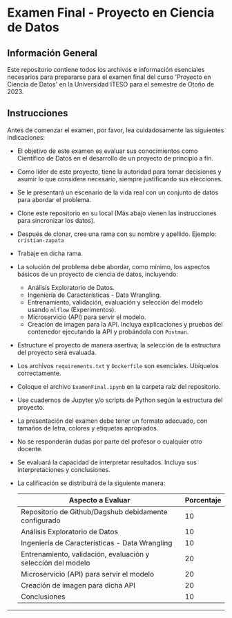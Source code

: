 # Examen Final - Proyecto en Ciencia de Datos

## Información General

Este repositorio contiene todos los archivos e información esenciales necesarios para prepararse para el examen final del curso 'Proyecto en Ciencia de Datos' en la Universidad ITESO para el semestre de Otoño de 2023.

## Instrucciones

Antes de comenzar el examen, por favor, lea cuidadosamente las siguientes indicaciones:

- El objetivo de este examen es evaluar sus conocimientos como Científico de Datos en el desarrollo de un proyecto de principio a fin.
- Como líder de este proyecto, tiene la autoridad para tomar decisiones y asumir lo que considere necesario, siempre justificando sus elecciones.
- Se le presentará un escenario de la vida real con un conjunto de datos para abordar el problema.
- Clone este repositorio en su local (Más abajo vienen las instrucciones para sincronizar los datos).
- Después de clonar, cree una rama con su nombre y apellido. Ejemplo: `cristian-zapata`
- Trabaje en dicha rama.
- La solución del problema debe abordar, como mínimo, los aspectos básicos de un proyecto de ciencia de datos, incluyendo:
  - Análisis Exploratorio de Datos.
  - Ingeniería de Características - Data Wrangling.
  - Entrenamiento, validación, evaluación y selección del modelo usando `mlflow` (Experimentos).
  - Microservicio (API) para servir el modelo.
  - Creación de imagen para la API. Incluya explicaciones y pruebas del contenedor ejecutando la API y probándola con `Postman`.
- Estructure el proyecto de manera asertiva; la selección de la estructura del proyecto será evaluada.
- Los archivos `requirements.txt` y `Dockerfile` son esenciales. Ubíquelos correctamente.
- Coloque el archivo `ExamenFinal.ipynb` en la carpeta raíz del repositorio.
- Use cuadernos de Jupyter y/o scripts de Python según la estructura del proyecto.
- La presentación del examen debe tener un formato adecuado, con tamaños de letra, colores y etiquetas apropiados.
- No se responderán dudas por parte del profesor o cualquier otro docente.
- Se evaluará la capacidad de interpretar resultados. Incluya sus interpretaciones y conclusiones.
- La calificación se distribuirá de la siguiente manera:

  | Aspecto a Evaluar                                            | Porcentaje |
  |--------------------------------------------------------------| ---------- |
  | Repositorio de Github/Dagshub debidamente configurado        | 10         |
  | Análisis Exploratorio de Datos                               | 10         |
  | Ingeniería de Características - Data Wrangling               | 10         |
  | Entrenamiento, validación, evaluación y selección del modelo | 20         |
  | Microservicio (API) para servir el modelo                    | 20         |
  | Creación de imagen para dicha API                            | 20         |
  | Conclusiones                                                 | 10         |

---
